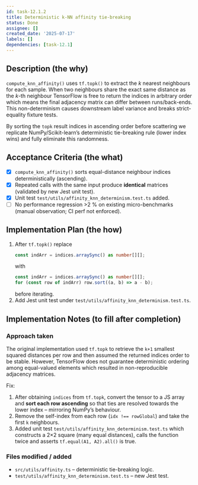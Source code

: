 ```yaml
---
id: task-12.1.2
title: Deterministic k-NN affinity tie-breaking
status: Done
assignee: []
created_date: '2025-07-17'
labels: []
dependencies: [task-12.1]
---
```


## Description (the why)

`compute_knn_affinity()` uses `tf.topk()` to extract the *k* nearest neighbours for each sample.  When two neighbours share the exact same distance as the *k*-th neighbour TensorFlow is free to return the indices in arbitrary order which means the final adjacency matrix can differ between runs/back-ends.  This non-determinism causes downstream label variance and breaks strict-equality fixture tests.

By sorting the `topk` result indices in ascending order before scattering we replicate NumPy/Scikit-learn’s deterministic tie-breaking rule (lower index wins) and fully eliminate this randomness.

## Acceptance Criteria (the what)

- [x] `compute_knn_affinity()` sorts equal-distance neighbour indices deterministically (ascending).
- [x] Repeated calls with the same input produce **identical** matrices (validated by new Jest unit test).
- [x] Unit test `test/utils/affinity_knn_determinism.test.ts` added.
- [ ] No performance regression >2 % on existing micro-benchmarks (manual observation; CI perf not enforced).

## Implementation Plan (the how)

1. After `tf.topk()` replace
   ```ts
   const indArr = indices.arraySync() as number[][];
   ```
   with
   ```ts
   const indArr = indices.arraySync() as number[][];
   for (const row of indArr) row.sort((a, b) => a - b);
   ```
   before iterating.
2. Add Jest unit test under `test/utils/affinity_knn_determinism.test.ts`.

## Implementation Notes (to fill after completion)

### Approach taken

The original implementation used `tf.topk` to retrieve the `k+1` smallest squared distances per row and then assumed the returned indices order to be stable. However, TensorFlow does not guarantee deterministic ordering among equal-valued elements which resulted in non-reproducible adjacency matrices.

Fix:

1. After obtaining `indices` from `tf.topk`, convert the tensor to a JS array and **sort each row ascending** so that ties are resolved towards the lower index – mirroring NumPy’s behaviour.
2. Remove the self-index from each row (`idx !== rowGlobal`) and take the first `k` neighbours.
3. Added unit test `test/utils/affinity_knn_determinism.test.ts` which constructs a 2×2 square (many equal distances), calls the function twice and asserts `tf.equal(A1, A2).all()` is true.

### Files modified / added

* `src/utils/affinity.ts` – deterministic tie-breaking logic.
* `test/utils/affinity_knn_determinism.test.ts` – new Jest test.
